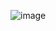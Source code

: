 ![image](https://github.com/bhaveshkolhe/Kalvium-task/assets/98394978/5f4a62c0-5939-4a88-8073-acb433d15c34)
